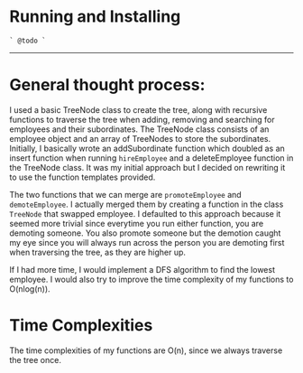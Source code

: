 # Running and Installing
    ` @todo `
---
# General thought process: 
I used a basic TreeNode class to create the tree, along with recursive functions to traverse the tree when adding, removing and 
searching for employees and their subordinates. The TreeNode class consists of an employee object and an array of TreeNodes to 
store the subordinates. 
Initially, I basically wrote an addSubordinate function which doubled as an insert function when running `hireEmployee` and
a deleteEmployee function in the TreeNode class. It was my initial approach but I decided on rewriting it to use the function
templates provided. 

The two functions that we can merge are `promoteEmployee` and `demoteEmployee`. I actually merged them by creating a 
function in the class `TreeNode` that swapped employee. I defaulted to this approach because it seemed more trivial since
everytime you run either function, you are demoting someone. You also promote someone but the demotion caught my eye since you 
will always run across the person you are demoting first when traversing the tree, as they are higher up. 

If I had more time, I would implement a DFS algorithm to find the lowest employee. I would also try to improve the time complexity of my functions to O(nlog(n)). 

# Time Complexities 
The time complexities of my functions are O(n), since we always traverse the tree once. 